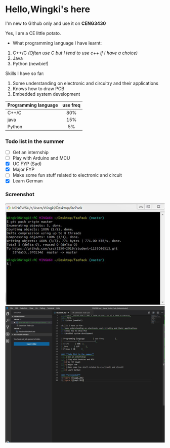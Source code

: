 # Hello,Wingki's here
 I'm new to Github only and use it on **CENG3430**

 Yes, I am a CE little potato. 
* What programming language I have learnt:
 1. C++/C _(Often use C but I tend to use c++ if I have a choice)_
 2.  Java 
 3. Python (newbie!)

Skills I have so far:
1. Some understanding on electronic and circuitry and their applications
2. Knows how to draw PCB
3. Embedded system development

| Programming language        | use freq           | 
| ------------- |:-------------:| 
| C++/C      | 80%  | 
| java      | 15%      | 
| Python | 5%      | 
### **Todo list in the summer**
- [ ] Get an internship
- [ ] Play with Arduino and MCU
- [X] UC FYP (Sad)
- [X] Major FYP
- [ ] Make some fun stuff related to electronic and circuit
- [X] Learn German

### **Screenshot**
![figure 1](cap1.JPG)
![figure 2](cap2.JPG)
